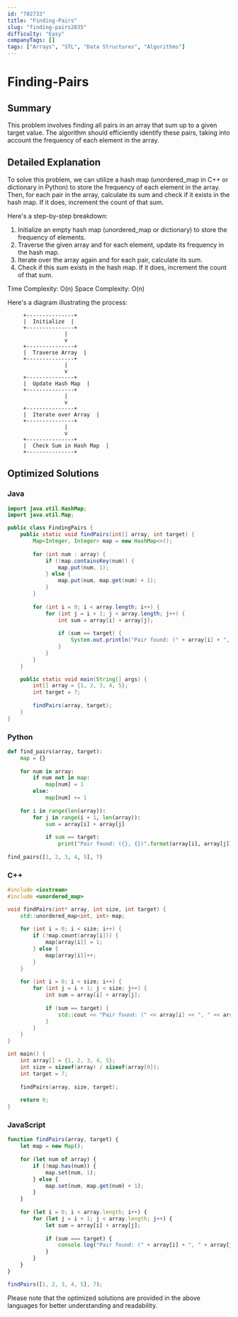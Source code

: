```yaml
---
id: "702733"
title: "Finding-Pairs"
slug: "finding-pairs2835"
difficulty: "Easy"
companyTags: []
tags: ["Arrays", "STL", "Data Structures", "Algorithms"]
---
```


# Finding-Pairs

## Summary
This problem involves finding all pairs in an array that sum up to a given target value. The algorithm should efficiently identify these pairs, taking into account the frequency of each element in the array.

## Detailed Explanation
To solve this problem, we can utilize a hash map (unordered_map in C++ or dictionary in Python) to store the frequency of each element in the array. Then, for each pair in the array, calculate its sum and check if it exists in the hash map. If it does, increment the count of that sum.

Here's a step-by-step breakdown:

1.  Initialize an empty hash map (unordered_map or dictionary) to store the frequency of elements.
2.  Traverse the given array and for each element, update its frequency in the hash map.
3.  Iterate over the array again and for each pair, calculate its sum.
4.  Check if this sum exists in the hash map. If it does, increment the count of that sum.

Time Complexity: O(n)
Space Complexity: O(n)

Here's a diagram illustrating the process:
```
     +---------------+
     |  Initialize  |
     +---------------+
                  |
                  v
     +---------------+
     |  Traverse Array  |
     +---------------+
                  |
                  v
     +---------------+
     |  Update Hash Map  |
     +---------------+
                  |
                  v
     +---------------+
     |  Iterate over Array  |
     +---------------+
                  |
                  v
     +---------------+
     |  Check Sum in Hash Map  |
     +---------------+
```

## Optimized Solutions

### Java
```java
import java.util.HashMap;
import java.util.Map;

public class FindingPairs {
    public static void findPairs(int[] array, int target) {
        Map<Integer, Integer> map = new HashMap<>();
        
        for (int num : array) {
            if (!map.containsKey(num)) {
                map.put(num, 1);
            } else {
                map.put(num, map.get(num) + 1);
            }
        }
        
        for (int i = 0; i < array.length; i++) {
            for (int j = i + 1; j < array.length; j++) {
                int sum = array[i] + array[j];
                
                if (sum == target) {
                    System.out.println("Pair found: (" + array[i] + ", " + array[j] + ")");
                }
            }
        }
    }

    public static void main(String[] args) {
        int[] array = {1, 2, 3, 4, 5};
        int target = 7;
        
        findPairs(array, target);
    }
}
```

### Python
```python
def find_pairs(array, target):
    map = {}
    
    for num in array:
        if num not in map:
            map[num] = 1
        else:
            map[num] += 1
    
    for i in range(len(array)):
        for j in range(i + 1, len(array)):
            sum = array[i] + array[j]
            
            if sum == target:
                print("Pair found: ({}, {})".format(array[i], array[j]))
    
find_pairs([1, 2, 3, 4, 5], 7)
```

### C++
```cpp
#include <iostream>
#include <unordered_map>

void findPairs(int* array, int size, int target) {
    std::unordered_map<int, int> map;
    
    for (int i = 0; i < size; i++) {
        if (!map.count(array[i])) {
            map[array[i]] = 1;
        } else {
            map[array[i]]++;
        }
    }
    
    for (int i = 0; i < size; i++) {
        for (int j = i + 1; j < size; j++) {
            int sum = array[i] + array[j];
            
            if (sum == target) {
                std::cout << "Pair found: (" << array[i] << ", " << array[j] << ")" << std::endl;
            }
        }
    }
}

int main() {
    int array[] = {1, 2, 3, 4, 5};
    int size = sizeof(array) / sizeof(array[0]);
    int target = 7;
    
    findPairs(array, size, target);
    
    return 0;
}
```

### JavaScript
```javascript
function findPairs(array, target) {
    let map = new Map();
    
    for (let num of array) {
        if (!map.has(num)) {
            map.set(num, 1);
        } else {
            map.set(num, map.get(num) + 1);
        }
    }
    
    for (let i = 0; i < array.length; i++) {
        for (let j = i + 1; j < array.length; j++) {
            let sum = array[i] + array[j];
            
            if (sum === target) {
                console.log("Pair found: (" + array[i] + ", " + array[j] + ")");
            }
        }
    }
}

findPairs([1, 2, 3, 4, 5], 7);
```

Please note that the optimized solutions are provided in the above languages for better understanding and readability.